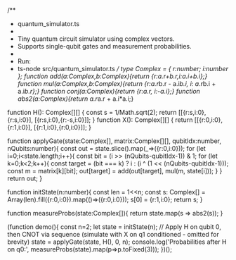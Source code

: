 /**
 * quantum_simulator.ts
 *
 * Tiny quantum circuit simulator using complex vectors.
 * Supports single-qubit gates and measurement probabilities.
 *
 * Run:
 *   ts-node src/quantum_simulator.ts
 */
type Complex = { r:number; i:number };
function add(a:Complex,b:Complex){return {r:a.r+b.r,i:a.i+b.i};}
function mul(a:Complex,b:Complex){return {r:a.r*b.r - a.i*b.i, i: a.r*b.i + a.i*b.r};}
function conj(a:Complex){return {r:a.r, i:-a.i};}
function abs2(a:Complex){return a.r*a.r + a.i*a.i;}

function H(): Complex[][] { const s = 1/Math.sqrt(2); return [[{r:s,i:0},{r:s,i:0}], [{r:s,i:0},{r:-s,i:0}]]; }
function X(): Complex[][] { return [[{r:0,i:0},{r:1,i:0}], [{r:1,i:0},{r:0,i:0}]]; }

function applyGate(state:Complex[], matrix:Complex[][], qubitIdx:number, nQubits:number){
  const out = state.slice().map(_=>({r:0,i:0}));
  for (let i=0;i<state.length;i++){
    const bit = (i >> (nQubits-qubitIdx-1)) & 1;
    for (let k=0;k<2;k++){
      const target = (bit === k) ? i : (i ^ (1 << (nQubits-qubitIdx-1)));
      const m = matrix[k][bit];
      out[target] = add(out[target], mul(m, state[i]));
    }
  }
  return out;
}

function initState(n:number){
  const len = 1<<n;
  const s: Complex[] = Array(len).fill({r:0,i:0}).map(()=>({r:0,i:0}));
  s[0] = {r:1,i:0};
  return s;
}

function measureProbs(state:Complex[]){ return state.map(s => abs2(s)); }

(function demo(){
  const n=2;
  let state = initState(n);
  // Apply H on qubit 0, then CNOT via sequence (simulate with X on q1 conditioned - omitted for brevity)
  state = applyGate(state, H(), 0, n);
  console.log('Probabilities after H on q0:', measureProbs(state).map(p=>p.toFixed(3)));
})();
